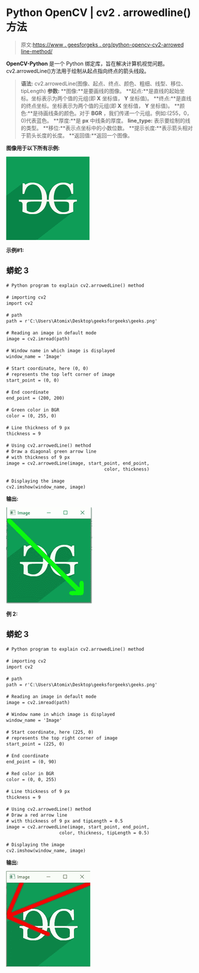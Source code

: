 # Python OpenCV | cv2 . arrowedline()方法

> 原文:[https://www . geesforgeks . org/python-opencv-cv2-arrowed line-method/](https://www.geeksforgeeks.org/python-opencv-cv2-arrowedline-method/)

**OpenCV-Python** 是一个 Python 绑定库，旨在解决计算机视觉问题。
cv2.arrowedLine()方法用于绘制从起点指向终点的箭头线段。

> **语法:** cv2.arrowedLine(图像、起点、终点、颜色、粗细、线型、移位、tipLength)
> **参数:**
> **图像:**是要画线的图像。
> **起点:**是直线的起始坐标。坐标表示为两个值的元组(即 **X** 坐标值， **Y** 坐标值)。
> **终点:**是直线的终点坐标。坐标表示为两个值的元组(即 **X** 坐标值， **Y** 坐标值)。
> **颜色:**是待画线条的颜色。对于 **BGR** ，我们传递一个元组。例如:(255，0，0)代表蓝色。
> **厚度:**是 **px** 中线条的厚度。
> **line_type:** 表示要绘制的线的类型。
> **移位:**表示点坐标中的小数位数。
> **提示长度:**表示箭头相对于箭头长度的长度。
> **返回值:**返回一个图像。

**图像用于以下所有示例:**

![](img/c8773af5d93591c46b33a4bf4342545d.png)

**示例#1:**

## 蟒蛇 3

```
# Python program to explain cv2.arrowedLine() method

# importing cv2
import cv2

# path
path = r'C:\Users\Atomix\Desktop\geeksforgeeks\geeks.png'

# Reading an image in default mode
image = cv2.imread(path)

# Window name in which image is displayed
window_name = 'Image'

# Start coordinate, here (0, 0)
# represents the top left corner of image
start_point = (0, 0)

# End coordinate
end_point = (200, 200)

# Green color in BGR
color = (0, 255, 0)

# Line thickness of 9 px
thickness = 9

# Using cv2.arrowedLine() method
# Draw a diagonal green arrow line
# with thickness of 9 px
image = cv2.arrowedLine(image, start_point, end_point,
                                     color, thickness)

# Displaying the image
cv2.imshow(window_name, image)
```

**输出:**

![](img/2dce4f49c9a58170e39f507ce7d5369c.png)

**例 2:**

## 蟒蛇 3

```
# Python program to explain cv2.arrowedLine() method

# importing cv2
import cv2

# path
path = r'C:\Users\Atomix\Desktop\geeksforgeeks\geeks.png'

# Reading an image in default mode
image = cv2.imread(path)

# Window name in which image is displayed
window_name = 'Image'

# Start coordinate, here (225, 0)
# represents the top right corner of image
start_point = (225, 0)

# End coordinate
end_point = (0, 90)

# Red color in BGR
color = (0, 0, 255)

# Line thickness of 9 px
thickness = 9

# Using cv2.arrowedLine() method
# Draw a red arrow line
# with thickness of 9 px and tipLength = 0.5
image = cv2.arrowedLine(image, start_point, end_point,
                    color, thickness, tipLength = 0.5)

# Displaying the image
cv2.imshow(window_name, image)
```

**输出:**

![](img/a2c570aa86d9f9ee222dd40e5a516e72.png)